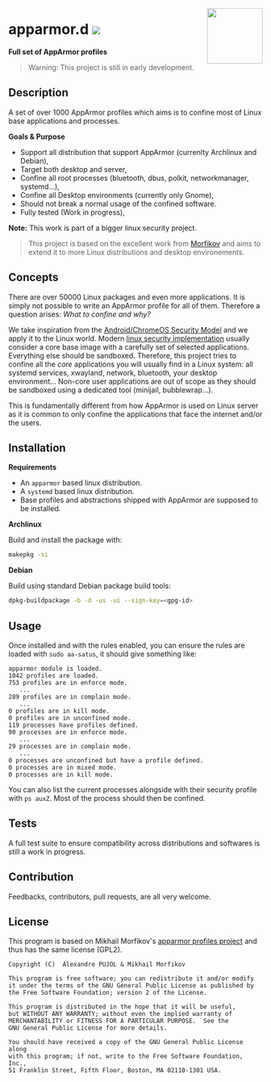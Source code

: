 [<img src="https://gitlab.com/uploads/-/system/project/avatar/25600351/logo.png" align="right" height="110"/>][project]

# apparmor.d [![][build]][project]

**Full set of AppArmor profiles**

> Warning: This project is still in early development.


## Description 

A set of over 1000 AppArmor profiles which aims is to confine most of Linux base applications and processes.

**Goals & Purpose**
- Support all distribution that support AppArmor (currenlty Archlinux and Debian),
- Target both desktop and server,
- Confine all root processes (bluetooth, dbus, polkit, networkmanager, systemd...),
- Confine all Desktop environments (currently only Gnome),
- Should not break a normal usage of the confined software.
- Fully tested (Work in progress),

**Note:** This work is part of a bigger linux security project.

> This project is based on the excellent work from [Morfikov][upstream] and aims
to extend it to more Linux distributions and desktop environements.


## Concepts

There are over 50000 Linux packages and even more applications. It is simply not possible to write an AppArmor profile for all of them. Therefore a question arises: *What to confine and why?*

We take inspiration from the [Android/ChromeOS Security Model][android_model] and we apply it to the Linux world. Modern [linux security implementation][clipos] usually consider a core base image with a carefully set of selected applications. Everything else should be sandboxed. Therefore, this project tries to confine all the *core* applications you will usually find in a Linux system: all systemd services, xwayland, network, bluetooth, your desktop environment... Non-core user applications are out of scope as they should be sandboxed using a dedicated tool (minijail, bubblewrap...).

This is fundamentally different from how AppArmor is used on Linux server as it is common to only confine the applications that face the internet and/or the users.



## Installation

**Requirements**
* An `apparmor` based linux distribution.
* A `systemd` based linux distribution.
* Base profiles and abstractions shipped with AppArmor are supposed to be
  installed.

**Archlinux**

Build and install the package with:
```sh
makepkg -si
```

**Debian**

Build using standard Debian package build tools:
```sh
dpkg-buildpackage -b -d -us -ui --sign-key=<gpg-id>
```

## Usage

Once installed and with the rules enabled, you can ensure the rules are loaded
with `sudo aa-satus`, it should give something like:
```
apparmor module is loaded.
1042 profiles are loaded.
753 profiles are in enforce mode.
   ...
289 profiles are in complain mode.
   ...
0 profiles are in kill mode.
0 profiles are in unconfined mode.
119 processes have profiles defined.
90 processes are in enforce mode.
   ...
29 processes are in complain mode.
   ...
0 processes are unconfined but have a profile defined.
0 processes are in mixed mode.
0 processes are in kill mode.
```

You can also list the current processes alongside with their security profile with
`ps auxZ`. Most of the process should then be confined.

## Tests

A full test suite to ensure compatibility across distributions and softwares is still a work in progress.


## Contribution

Feedbacks, contributors, pull requests, are all very welcome.


## License

This program is based on Mikhail Morfikov's [apparmor profiles project][upstream] and thus has the same license (GPL2).

```
Copyright (C)  Alexandre PUJOL & Mikhail Morfikov

This program is free software; you can redistribute it and/or modify
it under the terms of the GNU General Public License as published by
the Free Software Foundation; version 2 of the License.

This program is distributed in the hope that it will be useful,
but WITHOUT ANY WARRANTY; without even the implied warranty of
MERCHANTABILITY or FITNESS FOR A PARTICULAR PURPOSE.  See the
GNU General Public License for more details.

You should have received a copy of the GNU General Public License along
with this program; if not, write to the Free Software Foundation, Inc.,
51 Franklin Street, Fifth Floor, Boston, MA 02110-1301 USA.
```

[upstream]: https://gitlab.com/morfikov/apparmemall
[project]: https://gitlab.com/roddhjav/apparmor.d
[build]: https://gitlab.com/roddhjav/apparmor.d/badges/master/pipeline.svg?style=flat-square

[android_model]: https://arxiv.org/pdf/1904.05572
[clipos]: https://clip-os.org/en/
